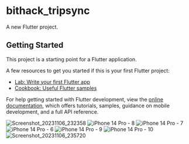 # bithack_tripsync

A new Flutter project.

## Getting Started

This project is a starting point for a Flutter application.

A few resources to get you started if this is your first Flutter project:

- [Lab: Write your first Flutter app](https://docs.flutter.dev/get-started/codelab)
- [Cookbook: Useful Flutter samples](https://docs.flutter.dev/cookbook)

For help getting started with Flutter development, view the
[online documentation](https://docs.flutter.dev/), which offers tutorials,
samples, guidance on mobile development, and a full API reference.


![Screenshot_20231106_232358](https://github.com/kishorkumar-it20/Trip-Sync/assets/92205078/89bedae0-cd8f-458a-96b1-b0688d8526a4)
![iPhone 14 Pro - 8](https://github.com/kishorkumar-it20/Trip-Sync/assets/92205078/967b8424-3560-4e46-9bae-f4deeb2b2f88)
![iPhone 14 Pro - 7](https://github.com/kishorkumar-it20/Trip-Sync/assets/92205078/e2442f80-ba99-402e-b865-f98a881953b3)
![iPhone 14 Pro - 6](https://github.com/kishorkumar-it20/Trip-Sync/assets/92205078/0ab551e4-900c-4d37-8d72-ad61dd9fe010)
![iPhone 14 Pro - 9](https://github.com/kishorkumar-it20/Trip-Sync/assets/92205078/70981c42-b72c-4535-ac2a-87cb54763eec)
![iPhone 14 Pro - 10](https://github.com/kishorkumar-it20/Trip-Sync/assets/92205078/450e2780-2698-4603-926b-2a10f7afd343)
![Screenshot_20231106_235720](https://github.com/kishorkumar-it20/Trip-Sync/assets/92205078/a9769b6e-2b34-4b78-af9c-de8eb3a91dec)





